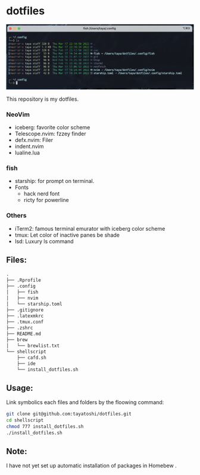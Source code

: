 dotfiles
========
![ss01](/images/ss_01.png)

This repository is my dotfiles.

### NeoVim
- iceberg: favorite color scheme
- Telescope.nvim: fzzey finder
- defx.nvim: Filer
- indent.nvim
- lualine.lua
     
### fish
- starship: for prompt on terminal.
- Fonts
    - hack nerd font
    - ricty for powerline

### Others
- iTerm2: famous terminal emurator with iceberg color scheme
- tmux: Let color of inactive panes be shade
- lsd: Luxury ls command

Files:
-------------
    .
    ├── .Rprofile
    ├── .config
    │   ├── fish
    │   ├── nvim
    │   └── starship.toml
    ├── .gitignore
    ├── .latexmkrc
    ├── .tmux.conf
    ├── .zshrc
    ├── README.md
    ├── brew
    │   └── brewlist.txt
    └── shellscript
        ├── cafd.sh
        ├── ide
        └── install_dotfiles.sh

Usage:
-------------
Link symbolics each files and folders by the floowing command:
```bash
git clone git@github.com:tayatoshi/dotfiles.git
cd shellscript
chmod 777 install_dotfiles.sh
./install_dotfiles.sh
```

Note:
-------------
I have not yet set up automatic installation of packages in Homebew .

